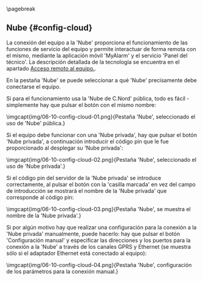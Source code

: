 \pagebreak

## Nube {#config-cloud}

La conexión del equipo a la 'Nube' proporciona el funcionamiento de las funciones de servicio del equipo y permite interactuar de forma remota con el mismo, mediante la aplicación móvil 'MyAlarm' y el servicio 'Panel del técnico'. La descripción detallada de la tecnología se encuentra en el apartado [Acceso remoto al equipo.](#remote-access).

En la pestaña 'Nube' se puede seleccionar a qué 'Nube' precisamente debe conectarse el equipo.

Si para el funcionamiento usa la 'Nube de C.Nord' pública, todo es fácil - simplemente hay que pulsar el botón con el mismo nombre:

\imgcapt{img/06-10-config-cloud-01.png}{Pestaña 'Nube', seleccionado el uso de 'Nube' pública.}

Si el equipo debe funcionar con una 'Nube privada', hay que pulsar el botón 'Nube privada', a continuación introducir el código pin que le fue proporcionado al desplegar su 'Nube privada':

\imgcapt{img/06-10-config-cloud-02.png}{Pestaña 'Nube', seleccionado el uso de 'Nube privada'.}

Si el código pin del servidor de la 'Nube privada' se introduce correctamente, al pulsar el botón con la 'casilla marcada' en vez del campo de introducción se mostrará el nombre de la 'Nube privada' que corresponde al código pin:

\imgcapt{img/06-10-config-cloud-03.png}{Pestaña 'Nube', se muestra el nombre de la 'Nube privada'.}

Si por algún motivo hay que realizar una configuración para la conexión a la 'Nube privada' manualmente, puede hacerlo: hay que pulsar el botón 'Configuración manual' y especificar las direcciones y los puertos para la conexión a la 'Nube' a través de los canales GPRS y Ethernet (se muestra sólo si el adaptador Ethernet está conectado al equipo):

\imgcapt{img/06-10-config-cloud-04.png}{Pestaña 'Nube', configuración de los parámetros para la conexión manual.}

